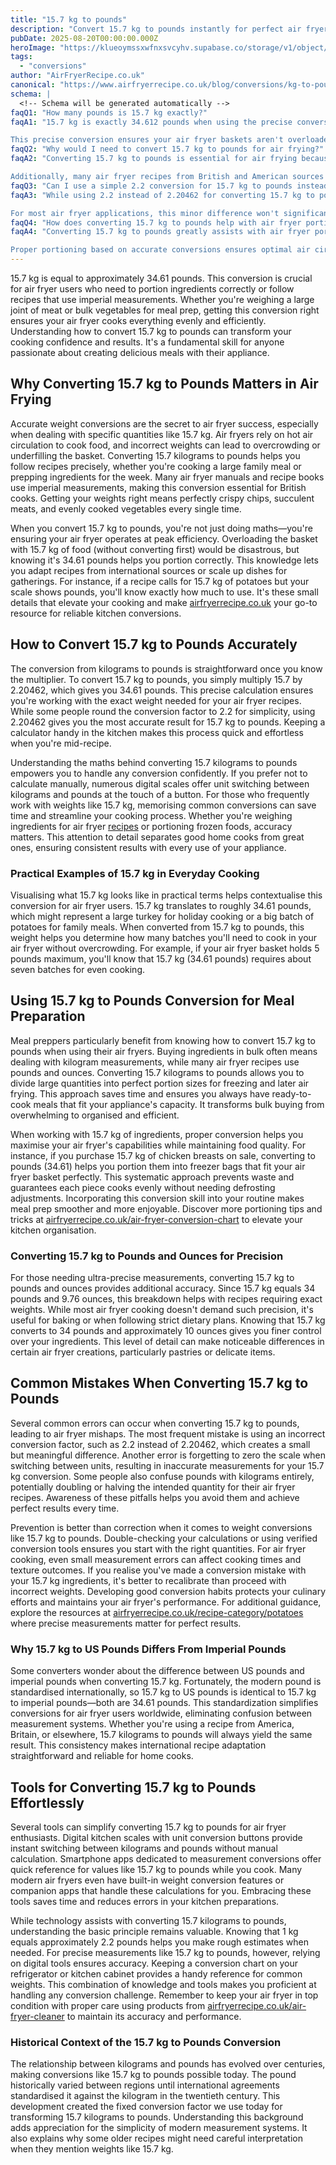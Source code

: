 ```yaml
---
title: "15.7 kg to pounds"
description: "Convert 15.7 kg to pounds instantly for perfect air fryer portions. Get easy weight conversions and cooking tips for delicious results every time."
pubDate: 2025-08-20T00:00:00.000Z
heroImage: "https://klueoymssxwfnxsvcyhv.supabase.co/storage/v1/object/public/Shmucket/15-7-kg-to-pounds.webp"
tags:
  - "conversions"
author: "AirFryerRecipe.co.uk"
canonical: "https://www.airfryerrecipe.co.uk/blog/conversions/kg-to-pounds/15-7-kg-to-pounds"
schema: |
  <!-- Schema will be generated automatically -->
faqQ1: "How many pounds is 15.7 kg exactly?"
faqA1: "15.7 kg is exactly 34.612 pounds when using the precise conversion factor of 1 kilogram equals 2.20462 pounds. For most practical kitchen purposes, especially air fryer cooking, rounding to 34.61 pounds provides sufficient accuracy without compromising your recipes.

This precise conversion ensures your air fryer baskets aren't overloaded and your cooking times remain consistent. Whether you're preparing meats, vegetables, or frozen foods, this accuracy leads to better texture and doneness in your final dishes."
faqQ2: "Why would I need to convert 15.7 kg to pounds for air frying?"
faqA2: "Converting 15.7 kg to pounds is essential for air frying because most appliance capacities and recipes use imperial measurements. Air fryer baskets have specific weight limits measured in pounds, so knowing that 15.7 kg equals approximately 34.61 pounds helps you avoid overcrowding that would block air circulation.

Additionally, many air fryer recipes from British and American sources use pound measurements, so converting 15.7 kilograms to pounds allows you to accurately scale ingredients. This ensures even cooking, proper crisping, and prevents the need for mid-cook adjustments that can compromise your results."
faqQ3: "Can I use a simple 2.2 conversion for 15.7 kg to pounds instead of 2.20462?"
faqA3: "While using 2.2 instead of 2.20462 for converting 15.7 kg to pounds is simpler, it does create a small discrepancy. Using 2.2 would give you 34.54 pounds instead of the more accurate 34.61 pounds—a difference of approximately 0.07 pounds or 1.12 ounces.

For most air fryer applications, this minor difference won't significantly impact your results, especially for foods like vegetables or larger cuts of meat. However, for baking or precise portion control, using the more accurate 2.20462 conversion factor is recommended to ensure perfect outcomes every time."
faqQ4: "How does converting 15.7 kg to pounds help with air fryer portion control?"
faqA4: "Converting 15.7 kg to pounds greatly assists with air fryer portion control because most appliances have basket capacities measured in pounds. Knowing that 15.7 kg equals 34.61 pounds helps you divide bulk purchases into appropriate portions that fit your specific air fryer model without overcrowding.

Proper portioning based on accurate conversions ensures optimal air circulation, which is crucial for achieving the crispy texture and even cooking that air fryers are known for. It also helps with meal planning, allowing you to prepare exactly the right amount of food for your household while maximizing your air fryer's efficiency."
---
```

<p>15.7 kg is equal to approximately 34.61 pounds. This conversion is crucial for air fryer users who need to portion ingredients correctly or follow recipes that use imperial measurements. Whether you're weighing a large joint of meat or bulk vegetables for meal prep, getting this conversion right ensures your air fryer cooks everything evenly and efficiently. Understanding how to convert 15.7 kg to pounds can transform your cooking confidence and results. It's a fundamental skill for anyone passionate about creating delicious meals with their appliance.</p>

<h2>Why Converting 15.7 kg to Pounds Matters in Air Frying</h2>
<p>Accurate weight conversions are the secret to air fryer success, especially when dealing with specific quantities like 15.7 kg. Air fryers rely on hot air circulation to cook food, and incorrect weights can lead to overcrowding or underfilling the basket. Converting 15.7 kilograms to pounds helps you follow recipes precisely, whether you're cooking a large family meal or prepping ingredients for the week. Many air fryer manuals and recipe books use imperial measurements, making this conversion essential for British cooks. Getting your weights right means perfectly crispy chips, succulent meats, and evenly cooked vegetables every single time.</p>
<p>When you convert 15.7 kg to pounds, you're not just doing maths—you're ensuring your air fryer operates at peak efficiency. Overloading the basket with 15.7 kg of food (without converting first) would be disastrous, but knowing it's 34.61 pounds helps you portion correctly. This knowledge lets you adapt recipes from international sources or scale up dishes for gatherings. For instance, if a recipe calls for 15.7 kg of potatoes but your scale shows pounds, you'll know exactly how much to use. It's these small details that elevate your cooking and make <a href=https://www.airfryerrecipe.co.uk/>airfryerrecipe.co.uk</a> your go-to resource for reliable kitchen conversions.</p>

<h2>How to Convert 15.7 kg to Pounds Accurately</h2>
<p>The conversion from kilograms to pounds is straightforward once you know the multiplier. To convert 15.7 kg to pounds, you simply multiply 15.7 by 2.20462, which gives you 34.61 pounds. This precise calculation ensures you're working with the exact weight needed for your air fryer recipes. While some people round the conversion factor to 2.2 for simplicity, using 2.20462 gives you the most accurate result for 15.7 kg to pounds. Keeping a calculator handy in the kitchen makes this process quick and effortless when you're mid-recipe.</p>
<p>Understanding the maths behind converting 15.7 kilograms to pounds empowers you to handle any conversion confidently. If you prefer not to calculate manually, numerous digital scales offer unit switching between kilograms and pounds at the touch of a button. For those who frequently work with weights like 15.7 kg, memorising common conversions can save time and streamline your cooking process. Whether you're weighing ingredients for air fryer <a href=https://www.airfryerrecipe.co.uk/recipes>recipes</a> or portioning frozen foods, accuracy matters. This attention to detail separates good home cooks from great ones, ensuring consistent results with every use of your appliance.</p>

<h3>Practical Examples of 15.7 kg in Everyday Cooking</h3>
<p>Visualising what 15.7 kg looks like in practical terms helps contextualise this conversion for air fryer users. 15.7 kg translates to roughly 34.61 pounds, which might represent a large turkey for holiday cooking or a big batch of potatoes for family meals. When converted from 15.7 kg to pounds, this weight helps you determine how many batches you'll need to cook in your air fryer without overcrowding. For example, if your air fryer basket holds 5 pounds maximum, you'll know that 15.7 kg (34.61 pounds) requires about seven batches for even cooking.</p>

<h2>Using 15.7 kg to Pounds Conversion for Meal Preparation</h2>
<p>Meal preppers particularly benefit from knowing how to convert 15.7 kg to pounds when using their air fryers. Buying ingredients in bulk often means dealing with kilogram measurements, while many air fryer recipes use pounds and ounces. Converting 15.7 kilograms to pounds allows you to divide large quantities into perfect portion sizes for freezing and later air frying. This approach saves time and ensures you always have ready-to-cook meals that fit your appliance's capacity. It transforms bulk buying from overwhelming to organised and efficient.</p>
<p>When working with 15.7 kg of ingredients, proper conversion helps you maximise your air fryer's capabilities while maintaining food quality. For instance, if you purchase 15.7 kg of chicken breasts on sale, converting to pounds (34.61) helps you portion them into freezer bags that fit your air fryer basket perfectly. This systematic approach prevents waste and guarantees each piece cooks evenly without needing defrosting adjustments. Incorporating this conversion skill into your routine makes meal prep smoother and more enjoyable. Discover more portioning tips and tricks at <a href=https://www.airfryerrecipe.co.uk/air-fryer-conversion-chart>airfryerrecipe.co.uk/air-fryer-conversion-chart</a> to elevate your kitchen organisation.</p>

<h3>Converting 15.7 kg to Pounds and Ounces for Precision</h3>
<p>For those needing ultra-precise measurements, converting 15.7 kg to pounds and ounces provides additional accuracy. Since 15.7 kg equals 34 pounds and 9.76 ounces, this breakdown helps with recipes requiring exact weights. While most air fryer cooking doesn't demand such precision, it's useful for baking or when following strict dietary plans. Knowing that 15.7 kg converts to 34 pounds and approximately 10 ounces gives you finer control over your ingredients. This level of detail can make noticeable differences in certain air fryer creations, particularly pastries or delicate items.</p>

<h2>Common Mistakes When Converting 15.7 kg to Pounds</h2>
<p>Several common errors can occur when converting 15.7 kg to pounds, leading to air fryer mishaps. The most frequent mistake is using an incorrect conversion factor, such as 2.2 instead of 2.20462, which creates a small but meaningful difference. Another error is forgetting to zero the scale when switching between units, resulting in inaccurate measurements for your 15.7 kg conversion. Some people also confuse pounds with kilograms entirely, potentially doubling or halving the intended quantity for their air fryer recipes. Awareness of these pitfalls helps you avoid them and achieve perfect results every time.</p>
<p>Prevention is better than correction when it comes to weight conversions like 15.7 kg to pounds. Double-checking your calculations or using verified conversion tools ensures you start with the right quantities. For air fryer cooking, even small measurement errors can affect cooking times and texture outcomes. If you realise you've made a conversion mistake with your 15.7 kg ingredients, it's better to recalibrate than proceed with incorrect weights. Developing good conversion habits protects your culinary efforts and maintains your air fryer's performance. For additional guidance, explore the resources at <a href=https://www.airfryerrecipe.co.uk/recipe-category/potatoes>airfryerrecipe.co.uk/recipe-category/potatoes</a> where precise measurements matter for perfect results.</p>

<h3>Why 15.7 kg to US Pounds Differs From Imperial Pounds</h3>
<p>Some converters wonder about the difference between US pounds and imperial pounds when converting 15.7 kg. Fortunately, the modern pound is standardised internationally, so 15.7 kg to US pounds is identical to 15.7 kg to imperial pounds—both are 34.61 pounds. This standardization simplifies conversions for air fryer users worldwide, eliminating confusion between measurement systems. Whether you're using a recipe from America, Britain, or elsewhere, 15.7 kilograms to pounds will always yield the same result. This consistency makes international recipe adaptation straightforward and reliable for home cooks.</p>

<h2>Tools for Converting 15.7 kg to Pounds Effortlessly</h2>
<p>Several tools can simplify converting 15.7 kg to pounds for air fryer enthusiasts. Digital kitchen scales with unit conversion buttons provide instant switching between kilograms and pounds without manual calculation. Smartphone apps dedicated to measurement conversions offer quick reference for values like 15.7 kg to pounds while you cook. Many modern air fryers even have built-in weight conversion features or companion apps that handle these calculations for you. Embracing these tools saves time and reduces errors in your kitchen preparations.</p>
<p>While technology assists with converting 15.7 kilograms to pounds, understanding the basic principle remains valuable. Knowing that 1 kg equals approximately 2.2 pounds helps you make rough estimates when needed. For precise measurements like 15.7 kg to pounds, however, relying on digital tools ensures accuracy. Keeping a conversion chart on your refrigerator or kitchen cabinet provides a handy reference for common weights. This combination of knowledge and tools makes you proficient at handling any conversion challenge. Remember to keep your air fryer in top condition with proper care using products from <a href=https://www.airfryerrecipe.co.uk/air-fryer-cleaner>airfryerrecipe.co.uk/air-fryer-cleaner</a> to maintain its accuracy and performance.</p>

<h3>Historical Context of the 15.7 kg to Pounds Conversion</h3>
<p>The relationship between kilograms and pounds has evolved over centuries, making conversions like 15.7 kg to pounds possible today. The pound historically varied between regions until international agreements standardised it against the kilogram in the twentieth century. This development created the fixed conversion factor we use today for transforming 15.7 kilograms to pounds. Understanding this background adds appreciation for the simplicity of modern measurement systems. It also explains why some older recipes might need careful interpretation when they mention weights like 15.7 kg.</p>
